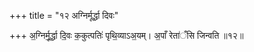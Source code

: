 +++
title = "१२ अग्निर्मूर्द्धा दिवः"

+++
अ॒ग्निर्मू॒र्द्धा दि॒वः क॒कुत्पतिः॑ पृथि॒व्याऽअ॒यम्। अ॒पाँ रेता॑ँसि जिन्वति ॥१२॥